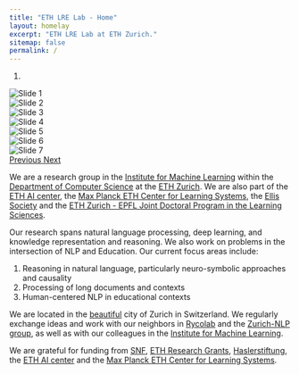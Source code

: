 ```yaml
---
title: "ETH LRE Lab - Home"
layout: homelay
excerpt: "ETH LRE Lab at ETH Zurich."
sitemap: false
permalink: /
---
```


<div markdown="0" id="carousel" class="carousel slide" data-ride="carousel" data-interval="4000" data-pause="hover" >
    <!-- Menu -->
    <ol class="carousel-indicators">
        <li data-target="#carousel" data-slide-to="0" class="active"></li>
    </ol>

  <!-- Items -->
  <div class="carousel-inner" markdown="0">
    <div class="item active">
      <img src="{{ site.url }}{{ site.baseurl }}/images/slider/DSCF6419.jpg" alt="Slide 1" />
    </div>
    <div class="item">
      <img src="{{ site.url }}{{ site.baseurl }}/images/slider/DSCF6411.jpg" alt="Slide 2" />
    </div>
    <div class="item">
      <img src="{{ site.url }}{{ site.baseurl }}/images/slider/DSCF6409.jpg" alt="Slide 3" />
    </div>
    <div class="item">
      <img src="{{ site.url }}{{ site.baseurl }}/images/slider/DSCF6405.jpg" alt="Slide 4" />
    </div>
    <div class="item">
      <img src="{{ site.url }}{{ site.baseurl }}/images/slider/DSCF6402.jpg" alt="Slide 5" />
    </div>
    <div class="item">
      <img src="{{ site.url }}{{ site.baseurl }}/images/slider/slider1.jpg" alt="Slide 6" />
    </div>
    <div class="item">
      <img src="{{ site.url }}{{ site.baseurl }}/images/slider/slider2.jpg" alt="Slide 7" />
    </div>
  </div>

  <a class="left carousel-control" href="#carousel" role="button" data-slide="prev">
    <span class="glyphicon glyphicon-chevron-left" aria-hidden="true"></span>
    <span class="sr-only">Previous</span>
  </a>
  <a class="right carousel-control" href="#carousel" role="button" data-slide="next">
    <span class="glyphicon glyphicon-chevron-right" aria-hidden="true"></span>
    <span class="sr-only">Next</span>
  </a>
</div>

We are a research group in the [Institute for Machine Learning](https://ml.inf.ethz.ch/) within the [Department of Computer Science](https://inf.ethz.ch/) at the [ETH Zurich](https://ethz.ch/). We are also part of the [ETH AI center](https://ai.ethz.ch/), the [Max Planck ETH Center for Learning Systems](https://learning-systems.org/), the [Ellis Society](https://ellis.eu/) and the [ETH Zurich - EPFL Joint Doctoral Program in the Learning Sciences](https://lse.ethz.ch/doctoral-program-in-learning-sciences.html).

Our research spans natural language processing, deep learning, and knowledge representation and reasoning. We also work on problems in the intersection of NLP and Education. Our current focus areas include:
1. Reasoning in natural language, particularly neuro-symbolic approaches and causality
2. Processing of long documents and contexts
3. Human-centered NLP in educational contexts

We are located in the [beautiful](https://www.zuerich.com/en) city of Zurich in Switzerland. We regularly exchange ideas and work with our neighbors in [Rycolab](https://rycolab.io/) and the [Zurich-NLP group](https://zurich-nlp.ch/), as well as with our colleagues in the [Institute for Machine Learning](https://ml.inf.ethz.ch/).

We are grateful for funding from [SNF](http://www.snf.ch/en/Pages/default.aspx), [ETH Research Grants](https://ethz.ch/en/research/research-promotion/eth-grants.html), [Haslerstiftung](https://haslerstiftung.ch/), the [ETH AI center](https://ai.ethz.ch/) and the [Max Planck ETH Center for Learning Systems](https://learning-systems.org/).
